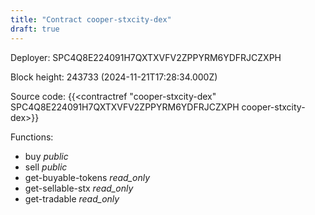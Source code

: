 ```yaml
---
title: "Contract cooper-stxcity-dex"
draft: true
---
```

Deployer: SPC4Q8E224091H7QXTXVFV2ZPPYRM6YDFRJCZXPH


 



Block height: 243733 (2024-11-21T17:28:34.000Z)

Source code: {{<contractref "cooper-stxcity-dex" SPC4Q8E224091H7QXTXVFV2ZPPYRM6YDFRJCZXPH cooper-stxcity-dex>}}

Functions:

* buy _public_
* sell _public_
* get-buyable-tokens _read_only_
* get-sellable-stx _read_only_
* get-tradable _read_only_
